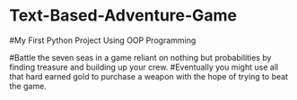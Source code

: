 # Text-Based-Adventure-Game
#My First Python Project Using OOP Programming

#Battle the seven seas in a game reliant on nothing but probabilities by finding treasure and building up your crew.
#Eventually you might use all that hard earned gold to purchase a weapon with the hope of trying to beat the game.
